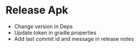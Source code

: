 # Release Apk
- Change version in Deps
- Update token in gradle.properties
- Add last commit id and message in release notes